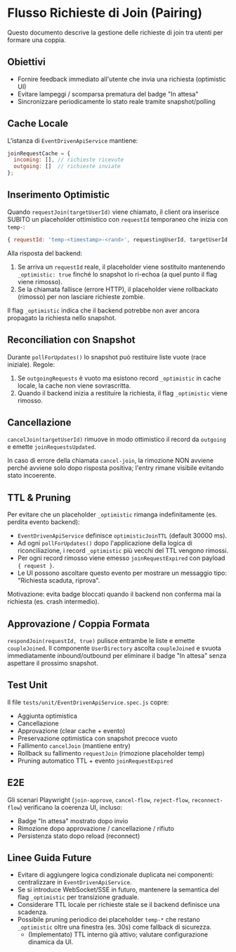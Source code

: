 # Flusso Richieste di Join (Pairing)

Questo documento descrive la gestione delle richieste di join tra utenti per formare una coppia.

## Obiettivi
- Fornire feedback immediato all'utente che invia una richiesta (optimistic UI)
- Evitare lampeggi / scomparsa prematura del badge "In attesa"
- Sincronizzare periodicamente lo stato reale tramite snapshot/polling

## Cache Locale
L'istanza di `EventDrivenApiService` mantiene:
```js
joinRequestCache = {
  incoming: [], // richieste ricevute
  outgoing: []  // richieste inviate
};
```

## Inserimento Optimistic
Quando `requestJoin(targetUserId)` viene chiamato, il client ora inserisce SUBITO un placeholder ottimistico con `requestId` temporaneo che inizia con `temp-`:
```js
{ requestId: 'temp-<timestamp>-<rand>', requestingUserId, targetUserId, createdAt, _optimistic: true }
```
Alla risposta del backend:
1. Se arriva un `requestId` reale, il placeholder viene sostituito mantenendo `_optimistic: true` finché lo snapshot lo ri-echoa (a quel punto il flag viene rimosso).
2. Se la chiamata fallisce (errore HTTP), il placeholder viene rollbackato (rimosso) per non lasciare richieste zombie.

Il flag `_optimistic` indica che il backend potrebbe non aver ancora propagato la richiesta nello snapshot.

## Reconciliation con Snapshot
Durante `pollForUpdates()` lo snapshot può restituire liste vuote (race iniziale). Regole:
1. Se `outgoingRequests` è vuoto ma esistono record `_optimistic` in cache locale, la cache non viene sovrascritta.
2. Quando il backend inizia a restituire la richiesta, il flag `_optimistic` viene rimosso.

## Cancellazione
`cancelJoin(targetUserId)` rimuove in modo ottimistico il record da `outgoing` e emette `joinRequestsUpdated`.

In caso di errore della chiamata `cancel-join`, la rimozione NON avviene perché avviene solo dopo risposta positiva; l'entry rimane visibile evitando stato incoerente.

## TTL & Pruning
Per evitare che un placeholder `_optimistic` rimanga indefinitamente (es. perdita evento backend):

- `EventDrivenApiService` definisce `optimisticJoinTTL` (default 30000 ms).
- Ad ogni `pollForUpdates()` dopo l'applicazione della logica di riconciliazione, i record `_optimistic` più vecchi del TTL vengono rimossi.
- Per ogni record rimosso viene emesso `joinRequestExpired` con payload `{ request }`.
- Le UI possono ascoltare questo evento per mostrare un messaggio tipo: "Richiesta scaduta, riprova".

Motivazione: evita badge bloccati quando il backend non conferma mai la richiesta (es. crash intermedio).

## Approvazione / Coppia Formata
`respondJoin(requestId, true)` pulisce entrambe le liste e emette `coupleJoined`.
Il componente `UserDirectory` ascolta `coupleJoined` e svuota immediatamente inbound/outbound per eliminare il badge "In attesa" senza aspettare il prossimo snapshot.

## Test Unit
Il file `tests/unit/EventDrivenApiService.spec.js` copre:
- Aggiunta optimistica
- Cancellazione
- Approvazione (clear cache + evento)
- Preservazione optimistica con snapshot precoce vuoto
- Fallimento `cancelJoin` (mantiene entry)
- Rollback su fallimento `requestJoin` (rimozione placeholder temp)
- Pruning automatico TTL + evento `joinRequestExpired`

## E2E
Gli scenari Playwright (`join-approve`, `cancel-flow`, `reject-flow`, `reconnect-flow`) verificano la coerenza UI, incluso:
- Badge "In attesa" mostrato dopo invio
- Rimozione dopo approvazione / cancellazione / rifiuto
- Persistenza stato dopo reload (reconnect)

## Linee Guida Future
- Evitare di aggiungere logica condizionale duplicata nei componenti: centralizzare in `EventDrivenApiService`.
- Se si introduce WebSocket/SSE in futuro, mantenere la semantica del flag `_optimistic` per transizione graduale.
- Considerare TTL locale per richieste stale se il backend definisce una scadenza.
- Possibile pruning periodico dei placeholder `temp-*` che restano `_optimistic` oltre una finestra (es. 30s) come fallback di sicurezza.
  - (Implementato) TTL interno già attivo; valutare configurazione dinamica da UI.

